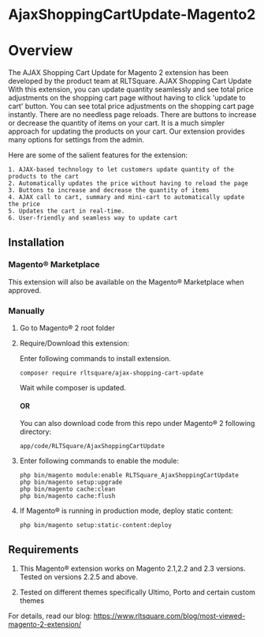 # AjaxShoppingCartUpdate-Magento2

# Overview

The AJAX Shopping Cart Update for Magento 2 extension has been developed by the product team at RLTSquare. AJAX Shopping Cart Update With this extension, you can update quantity seamlessly and see total price adjustments on the shopping cart page without having to click 'update to cart' button. You can see total price adjustments on the shopping cart page instantly. There are no needless page reloads. There are buttons to increase or decrease the quantity of items on your cart. It is a much simpler approach for updating the products on your cart. Our extension provides many options for settings from the admin.

Here are some of the salient features for the extension:

```
1. AJAX-based technology to let customers update quantity of the products to the cart
2. Automatically updates the price without having to reload the page
3. Buttons to increase and decrease the quantity of items
4. AJAX call to cart, summary and mini-cart to automatically update the price
5. Updates the cart in real-time. 
6. User-friendly and seamless way to update cart
```

## Installation

### Magento® Marketplace

This extension will also be available on the Magento® Marketplace when approved.

### Manually

1. Go to Magento® 2 root folder

2. Require/Download this extension:

   Enter following commands to install extension.

   ```
   composer require rltsquare/ajax-shopping-cart-update
   ```

   Wait while composer is updated.
   
   #### OR
   
   You can also download code from this repo under Magento® 2 following directory:
    
    ```
    app/code/RLTSquare/AjaxShoppingCartUpdate
    ```    

3. Enter following commands to enable the module:

   ```
   php bin/magento module:enable RLTSquare_AjaxShoppingCartUpdate
   php bin/magento setup:upgrade
   php bin/magento cache:clean
   php bin/magento cache:flush
   ```

4. If Magento® is running in production mode, deploy static content: 

   ```
   php bin/magento setup:static-content:deploy
   ```


## Requirements

1. This Magento® extension works on Magento 2.1,2.2 and 2.3 versions. Tested on versions 2.2.5 and above.

2. Tested on different themes specifically Ultimo, Porto and certain custom themes

For details, read our blog:
https://www.rltsquare.com/blog/most-viewed-magento-2-extension/
